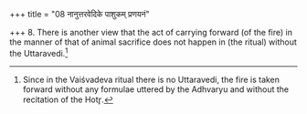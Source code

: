 +++
title = "08 नानुत्तरवेदिके पाशुकम् प्रणयनं"

+++
8. There is another view that the act of carrying forward (of the fire) in the manner of that of animal sacrifice does not happen in (the ritual) without the Uttaravedi.[^1]  

[^1]: Since in the Vaiśvadeva ritual there is no Uttaravedi, the fire is taken forward without any formulae uttered by the Adhvaryu and without the recitation of the Hotr̥.
